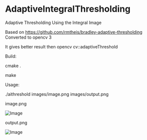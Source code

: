 # AdaptiveIntegralThresholding
Adaptive Thresholding Using the Integral Image

Based on https://github.com/rmtheis/bradley-adaptive-thresholding
Converted to opencv 3

It gives better result then opencv cv::adaptiveThreshold

Build:

  cmake .

  make

Usage:

  ./aithreshold images/image.png images/output.png

image.png

![Image](https://github.com/zvezdochiot/aithreshold/blob/master/images/image.png)

output.png

![Image](https://github.com/zvezdochiot/aithreshold/blob/master/images/output.png)
